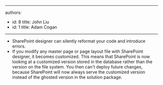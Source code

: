 

---
authors:
  - id: 8
    title: John Liu
  - id: 1
    title: Adam Cogan
---




<span class='intro'> 
  <ul>
    <li>SharePoint designer can silently reformat your code and introduce errors. </li>
    <li>If you modify any master page or page layout file with SharePoint designer, it becomes customized. This means that SharePoint is now looking at a customized version stored in the database rather than the version on the file system. You then can't deploy future changes, because SharePoint will now always serve the customized version instead of the ghosted version in the solution package.</li>
</ul>
 </span>




